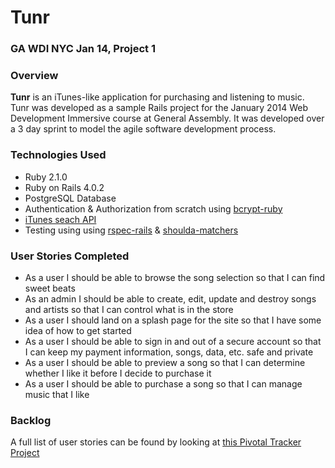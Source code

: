 # Tunr

### GA WDI NYC Jan 14, Project 1

### Overview

**Tunr** is an iTunes-like application for purchasing and listening to music. Tunr was developed as a sample Rails project for the January 2014 Web Development Immersive course at General Assembly. It was developed over a 3 day sprint to model the agile software development process.

### Technologies Used

* Ruby 2.1.0
* Ruby on Rails 4.0.2
* PostgreSQL Database
* Authentication & Authorization from scratch using [bcrypt-ruby](http://bcrypt-ruby.rubyforge.org/)
* [iTunes seach API](https://www.apple.com/itunes/affiliates/resources/documentation/itunes-store-web-service-search-api.html)
* Testing using using [rspec-rails](https://github.com/rspec/rspec-rails) & [shoulda-matchers](https://github.com/thoughtbot/shoulda-matchers)

### User Stories Completed

* As a user I should be able to browse the song selection so that I can find sweet beats
* As an admin I should be able to create, edit, update and destroy songs and artists so that I can control what is in the store
* As a user I should land on a splash page for the site so that I have some idea of how to get started
* As a user I should be able to sign in and out of a secure account so that I can keep my payment information, songs, data, etc. safe and private
* As a user I should be able to preview a song so that I can determine whether I like it before I decide to purchase it
* As a user I should be able to purchase a song so that I can manage music that I like

### Backlog

A full list of user stories can be found by looking at [this Pivotal Tracker Project](https://www.pivotaltracker.com/s/projects/1012762)

